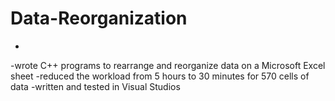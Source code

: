 # Data-Reorganization
-
-wrote C++ programs to rearrange and reorganize data on a Microsoft Excel sheet
-reduced the workload from 5 hours to 30 minutes for 570 cells of data
-written and tested in Visual Studios
